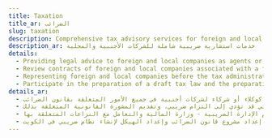```yaml
---
title: Taxation
title_ar: الضرائب
slug: taxation
description: Comprehensive tax advisory services for foreign and local companies
description_ar: خدمات استشارية ضريبية شاملة للشركات الأجنبية والمحلية
details:
  - Providing legal advice to foreign and local companies as agents or partners of foreign companies in all matters relating to tax law
  - Review contracts of foreign and local companies associated with a foreign party that may result in tax obligation, and provide legal advice related thereto
  - Representing foreign and local companies before the tax administration –Ministry of Finance and handling disputes related to them
  - Participate in the preparation of a draft tax law and the preparation of the structure for creating a tax system in Kuwait
details_ar:
  - تقديم المشورة القانونية للشركات الأجنبية والمحلية كوكلاء أو شركاء لشركات أجنبية في جميع الأمور المتعلقة بقانون الضرائب
  - مراجعة عقود الشركات الأجنبية والمحلية المرتبطة بطرف أجنبي والتي قد تؤدي إلى التزام ضريبي، وتقديم المشورة القانونية المتعلقة بذلك
  - تمثيل الشركات الأجنبية والمحلية أمام الإدارة الضريبية - وزارة المالية والتعامل مع النزاعات المتعلقة بها
  - المشاركة في إعداد مشروع قانون الضرائب وإعداد الهيكل لإنشاء نظام ضريبي في الكويت
---
```

